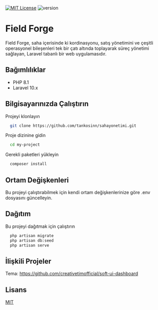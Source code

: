 [![MIT License](https://img.shields.io/badge/License-MIT-green.svg)](https://choosealicense.com/licenses/mit/)
![version](https://img.shields.io/badge/version-1.0.0-blue.svg)

# Field Forge

Field Forge, saha içerisinde ki kordinasyonu, satış yönetimini ve çeşitli operasyonel bileşenleri tek bir çatı altında toplayarak süreç yönetimi sağlayan, Laravel tabanlı bir web uygulamasıdır.

## Bağımlılıklar

-   PHP 8.1
-   Laravel 10.x

## Bilgisayarınızda Çalıştırın

Projeyi klonlayın

```bash
  git clone https://github.com/tankosinn/sahayonetimi.git
```

Proje dizinine gidin

```bash
  cd my-project
```

Gerekli paketleri yükleyin

```bash
  composer install
```

## Ortam Değişkenleri

Bu projeyi çalıştırabilmek için kendi ortam değişkenlerinize göre .env dosyasını güncelleyin.

## Dağıtım

Bu projeyi dağıtmak için çalıştırın

```bash
  php artisan migrate
  php artisan db:seed
  php artisan serve
```

## İlişkili Projeler

Tema: https://github.com/creativetimofficial/soft-ui-dashboard

## Lisans

[MIT](https://choosealicense.com/licenses/mit/)
